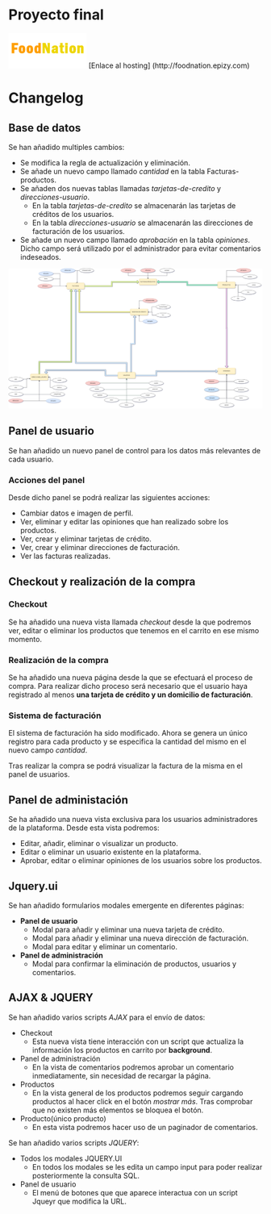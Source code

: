 # Proyecto final
<img src="img/logo.png" />
[Enlace al hosting] (http://foodnation.epizy.com)

# Changelog

## Base de datos
Se han añadido multiples cambios:
- Se modifica la regla de actualización y eliminación.
- Se añade un nuevo campo llamado *cantidad* en la tabla Facturas-productos.
- Se añaden dos nuevas tablas llamadas *tarjetas-de-credito* y *direcciones-usuario*.
	- En la  tabla *tarjetas-de-credito* se almacenarán las tarjetas de créditos de los usuarios.
	- En la tabla *direcciones-usuario* se almacenarán las direcciones de facturación de los usuarios.
- Se añade un nuevo campo llamado *aprobación* en la tabla *opiniones*. Dicho campo será utilizado por el administrador para evitar comentarios indeseados.
<img src="img/diagrama.png">

## Panel de usuario
Se han añadido un nuevo panel de control para los datos más relevantes de cada usuario.

### Acciones del panel
Desde dicho panel se podrá realizar las siguientes acciones:
* Cambiar datos e imagen de perfil.
* Ver, eliminar y editar las opiniones que han realizado sobre los productos.
* Ver, crear y eliminar tarjetas de crédito.
* Ver, crear y eliminar direcciones de facturación.
* Ver las facturas realizadas.

## Checkout y realización de la compra
### Checkout
Se ha añadido una nueva vista llamada *checkout* desde la que podremos ver, editar o eliminar los productos que tenemos en el carrito en ese mismo momento.

### Realización de la compra
Se ha añadido una nueva página desde la que se efectuará el proceso de compra.
Para realizar dicho proceso será necesario que el usuario haya registrado al menos **una tarjeta de crédito y un domicilio de facturación**.
### Sistema de facturación
El sistema de facturación ha sido modificado. Ahora se genera un único registro para cada producto y se especifica la cantidad del mismo en el nuevo campo *cantidad*.

Tras realizar la compra se podrá visualizar la factura de la misma en el panel de usuarios.
## Panel de administación
Se ha añadido una nueva vista exclusiva para los usuarios administradores de la plataforma.
Desde esta vista podremos:
* Editar, añadir, eliminar o visualizar un producto.
* Editar o eliminar un usuario existente en la plataforma.
* Aprobar, editar o eliminar opiniones de los usuarios sobre los productos.

## Jquery.ui
Se han añadido formularios modales emergente en diferentes páginas:
- **Panel de usuario**
	* Modal para añadir y eliminar una nueva tarjeta de crédito.
	* Modal para añadir y eliminar una nueva dirección de facturación.
	* Modal para editar y eliminar un comentario.
- **Panel de administración**
	* Modal para confirmar la eliminación de productos, usuarios y comentarios.

## AJAX & JQUERY
Se han añadido varios scripts *AJAX* para el envío de datos:
- Checkout
	* Esta nueva vista tiene interacción con un script que actualiza la información los productos en carrito por **background**.
- Panel de administración
	* En la vista de comentarios podremos aprobar un comentario inmediatamente, sin necesidad de recargar la página.
- Productos
	* En la vista general de los productos podremos seguir cargando productos al hacer click en el botón *mostrar más*. Tras comprobar que no existen más elementos se bloquea el botón.
- Producto(único producto)
	* En esta vista podremos hacer uso de un paginador de comentarios.

Se han añadido varios scripts *JQUERY*:
- Todos los modales JQUERY.UI
	* En todos los modales se les edita un campo input para poder realizar posteriormente la consulta SQL.
- Panel de usuario
	* El menú de botones que que aparece interactua con un script Jqueyr que modifica la URL.

